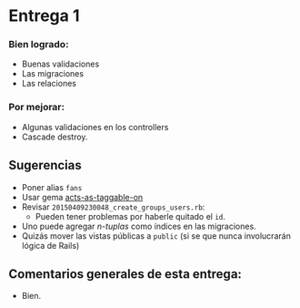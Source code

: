 # Entrega 1

### Bien logrado:

* Buenas validaciones
* Las migraciones
* Las relaciones

### Por mejorar:

* Algunas validaciones en los controllers
* Cascade destroy.

## Sugerencias

* Poner alias `fans`
* Usar gema [acts-as-taggable-on](https://github.com/mbleigh/acts-as-taggable-on)
* Revisar `20150409230048_create_groups_users.rb`:
    * Pueden tener problemas por haberle quitado el `id`.
* Uno puede agregar *n-tuplas* como índices en las migraciones.
* Quizás mover las vistas públicas a `public` (si se que nunca involucrarán lógica de Rails)

## Comentarios generales de esta entrega:

* Bien.

